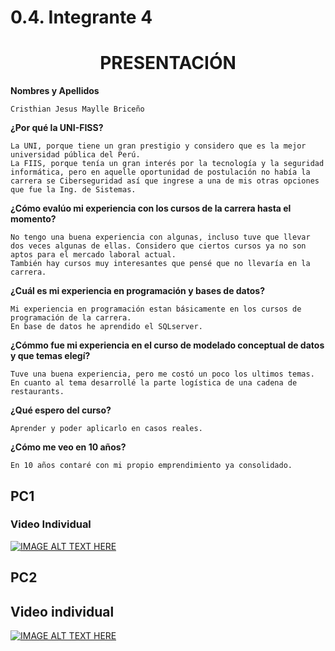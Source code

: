 # 0.4. Integrante 4

<h1 style="text-align: center;">PRESENTACIÓN</h1>

**Nombres y Apellidos**

    Cristhian Jesus Maylle Briceño

**¿Por qué la UNI-FISS?**

    La UNI, porque tiene un gran prestigio y considero que es la mejor universidad pública del Perú.
    La FIIS, porque tenía un gran interés por la tecnología y la seguridad informática, pero en aquelle oportunidad de postulación no había la carrera se Ciberseguridad así que ingrese a una de mis otras opciones que fue la Ing. de Sistemas.

**¿Cómo evalúo mi experiencia con los cursos de la carrera hasta el momento?**

    No tengo una buena experiencia con algunas, incluso tuve que llevar dos veces algunas de ellas. Considero que ciertos cursos ya no son aptos para el mercado laboral actual.
    También hay cursos muy interesantes que pensé que no llevaría en la carrera.

**¿Cuál es mi experiencia en programación y bases de datos?**

    Mi experiencia en programación estan básicamente en los cursos de programación de la carrera.
    En base de datos he aprendido el SQLserver.

**¿Cómmo fue mi experiencia en el curso de modelado conceptual de datos y que temas elegí?**

    Tuve una buena experiencia, pero me costó un poco los ultimos temas. En cuanto al tema desarrollé la parte logística de una cadena de restaurants.

**¿Qué espero del curso?**

    Aprender y poder aplicarlo en casos reales.

**¿Cómo me veo en 10 años?**

    En 10 años contaré con mi propio emprendimiento ya consolidado.

## PC1
### Video Individual
[![IMAGE ALT TEXT HERE](http://img.youtube.com/vi/AWobxZArXq8/0.jpg)](http://www.youtube.com/watch?v=AWobxZArXq8)

## PC2
## Video individual
[![IMAGE ALT TEXT HERE](http://img.youtube.com/vi/7vsUsUvB-cM/0.jpg)](http://www.youtube.com/watch?v=7vsUsUvB-cM)
